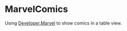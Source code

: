 # MarvelComics

Using [Developer.Marvel](https://developer.marvel.com/) to show comics in a table view.
